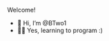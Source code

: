 <p>Welcome!</p> 

- 👋 Hi, I’m @BTwo1
- 🧑‍💻 Yes, learning to program :)
<!---
BTwo1/BTwo1 is a ✨ special ✨ repository because its `README.md` (this file) appears on your GitHub profile.
You can click the Preview link to take a look at your changes.
--->
